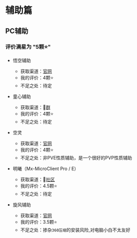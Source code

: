 # 辅助篇
## PC辅助
### 评价满星为 "5颗⭐"
+ 悟空辅助
    + 获取渠道：[官网](http://5kfz.com/)
    + 我的评价：4颗⭐
    + 不足之处：待定

+ 童心辅助
    + 获取渠道：🐧[群](https://qm.qq.com/cgi-bin/qm/qr?k=_M4JnfYFm3zKg9MYmI6hAo38vLYWph_y&jump_from=webapi&authKey=WEgXy3m9y1U0YAanq0zbOg4p9p3UPRE+IS6JKd5NYoAb7SJ4xRruydlOTyV3dsgS)
    + 我的评价：4颗⭐
    + 不足之处：待定

+ 空灵
    + 获取渠道：[官网](https://rocokl.me/)
    + 我的评价：4颗⭐
    + 不足之处：非PVE性质辅助，是一个很好的PVP性质辅助

+ 明曦（Mx-MicroClient Pro / E）
    + 获取渠道：🐧[社区](https://pd.qq.com/s/7llqeef5t)
    + 我的评价：4.5颗⭐
    + 不足之处：待定

+ 旋风辅助
    + 获取渠道：[官网](https://www.luokexf.com/index.html)
    + 我的评价：3.5颗⭐
    + 不足之处：掺杂`360压缩`的安装风险,对电脑小白不太友好